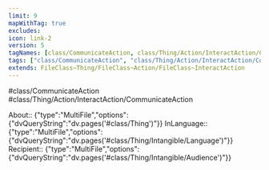 ```yaml
---
limit: 9
mapWithTag: true
excludes:
icon: link-2
version: 5
tagNames: [class/CommunicateAction, class/Thing/Action/InteractAction/CommunicateAction, schema-org/CommunicateAction]
tags: ["class/CommunicateAction", "class/Thing/Action/InteractAction/CommunicateAction"]
extends: FileClass~Thing/FileClass~Action/FileClass~InteractAction
---
```


#class/CommunicateAction
#class/Thing/Action/InteractAction/CommunicateAction

About:: {"type":"MultiFile","options":{"dvQueryString":"dv.pages('#class/Thing')"}}
InLanguage:: {"type":"MultiFile","options":{"dvQueryString":"dv.pages('#class/Thing/Intangible/Language')"}}
Recipient:: {"type":"MultiFile","options":{"dvQueryString":"dv.pages('#class/Thing/Intangible/Audience')"}}
